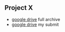 Project X
---------

- [google drive](https://drive.google.com/drive/folders/1psTRh_P0Nk3D1yW5AVwWGaTMB54NmPIx?usp=sharing) full archive
- [google drive](https://drive.google.com/drive/folders/1xy86rcHnZ2qseZ4ontWhaxPzBJFvu9iH?usp=sharing) my submit
